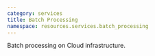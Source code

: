 ```yaml
---
category: services
title: Batch Processing
namespace: resources.services.batch_processing
---
```


<p>Batch processing on Cloud infrastructure.</p>
